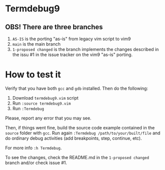# Termdebug9

## OBS! There are three branches

1. `AS-IS` is the porting "as-is" from legacy vim script to vim9
2. `main` is the main branch
3. `1-proposed changed` is the branch implements the changes described in the
   issu #1 in the issue tracker on the vim9 "as-is" porting.

# How to test it

Verify that you have both `gcc` and `gdb` installed. Then do the following:

1. Download `termdebug9.vim` script
2. Run `:source termdebug9.vim`
3. Run `:Termdebug`

Please, report any error that you may see.

Then, if things went fine, build the source code example contained in the
`source` folder with `gcc`. Run again `:Termdebug /path/to/your/built/file`
and do ordinary debug activities (add breakpoints, step, continue, etc).

For more info `:h Termdebug`.

To see the changes, check the README.md in the `1-proposed changed` branch and/or check issue #1.
